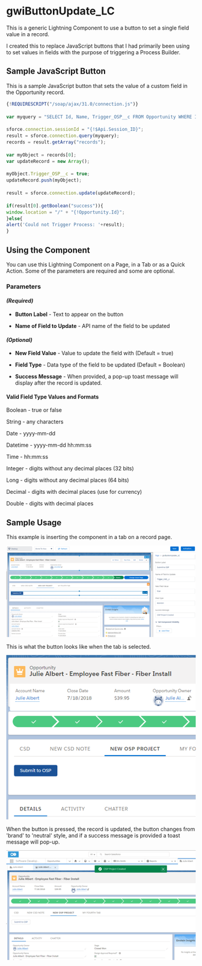 # gwiButtonUpdate_LC

This is a generic Lightning Component to use a button to set a single field value in a record.

I created this to replace JavaScript buttons that I had primarily been using to set values in fields with the purpose of triggering a Process Builder.

## Sample JavaScript Button

This is a sample JavaScript button that sets the value of a custom field in the Opportunity record.

```javascript
{!REQUIRESCRIPT("/soap/ajax/31.0/connection.js")} 

var myquery = "SELECT Id, Name, Trigger_OSP__c FROM Opportunity WHERE Id = '{!Opportunity.Id}' limit 1"; 

sforce.connection.sessionId = "{!$Api.Session_ID}"; 
result = sforce.connection.query(myquery); 
records = result.getArray("records"); 

var myObject = records[0]; 
var updateRecord = new Array(); 

myObject.Trigger_OSP__c = true; 
updateRecord.push(myObject); 

result = sforce.connection.update(updateRecord); 

if(result[0].getBoolean("success")){ 
window.location = "/" + "{!Opportunity.Id}"; 
}else{ 
alert('Could not Trigger Process: '+result); 
}
```

## Using the Component

You can use this Lightning Component on a Page, in a Tab or as a Quick Action.  Some of the parameters are required and some are optional.

### Parameters

#### _(Required)_

- **Button Label** - Text to appear on the button

- **Name of Field to Update** - API name of the field to be updated

#### _(Optional)_

- **New Field Value** - Value to update the field with (Default = true)

- **Field Type** - Data type of the field to be updated (Default = Boolean)

- **Success Message** - When provided, a pop-up toast message will display after the record is updated.

#### Valid **Field Type** Values and Formats

Boolean - true or false

String - any characters

Date - yyyy-mm-dd

Datetime - yyyy-mm-dd hh:mm:ss

Time - hh:mm:ss

Integer - digits without any decimal places (32 bits)

Long - digits without any decimal places (64 bits)

Decimal - digits with decimal places (use for currency)

Double - digits with decimal places

## Sample Usage

This example is inserting the component in a tab on a record page.

![Setup Page](Page%20Setup.PNG?raw=true)

This is what the button looks like when the tab is selected.

![Button](Button.PNG?raw=true)

When the button is pressed, the record is updated, the button changes from 'brand' to 'neutral' style, and if a success message is provided a toast message will pop-up.

![Selected](Selected.PNG?raw=true)






